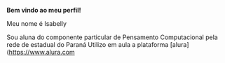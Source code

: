 **Bem vindo ao meu perfil!**

Meu nome é Isabelly

Sou aluna do componente particular de Pensamento Computacional pela rede de estadual do Paraná
Utilizo em aula a plataforma [alura](https://www.alura.com
